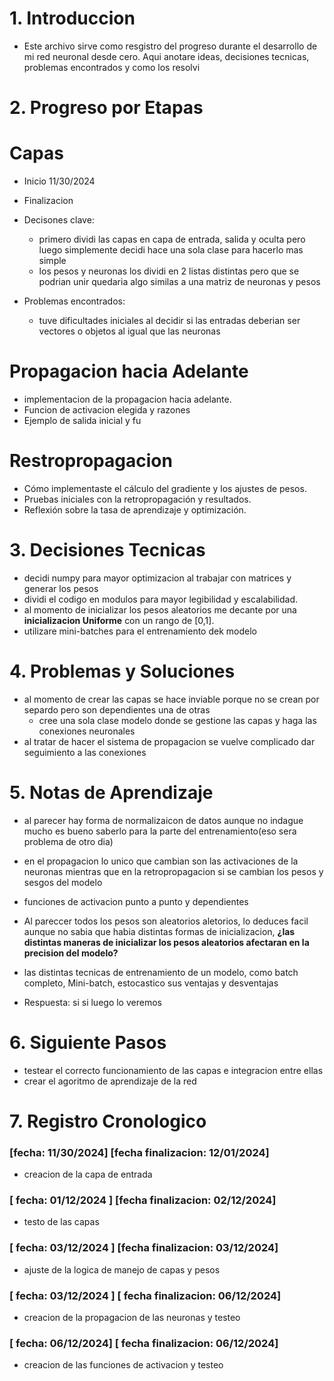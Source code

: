 # **1. Introduccion** 
- Este archivo sirve como resgistro del progreso durante el desarrollo de mi red neuronal desde cero. Aqui anotare ideas, decisiones tecnicas, problemas encontrados y como los resolvi 
# **2. Progreso por Etapas**

# Capas 
- Inicio 11/30/2024 
- Finalizacion 

- Decisones clave:
    - primero dividi las capas en capa de entrada, salida y oculta pero luego simplemente decidi hace una sola clase para hacerlo mas simple
    - los pesos y neuronas los dividi en 2 listas distintas pero que se podrian unir quedaria algo similas a una matriz de neuronas y pesos

- Problemas encontrados:
    - tuve dificultades iniciales al decidir si las entradas deberian ser vectores o objetos al igual que las neuronas

# Propagacion hacia Adelante
- implementacion de la propagacion hacia adelante.
- Funcion de activacion elegida y razones
- Ejemplo de salida inicial y fu
# Restropropagacion
- Cómo implementaste el cálculo del gradiente y los ajustes de  pesos.
- Pruebas iniciales con la retropropagación y resultados.
- Reflexión sobre la tasa de aprendizaje y optimización.

# **3. Decisiones Tecnicas**
- decidi numpy para mayor optimizacion al trabajar con matrices y generar los pesos
- dividi el codigo en modulos para mayor legibilidad y escalabilidad. 
- al momento de inicializar los pesos aleatorios me decante por una **inicializacion Uniforme** con un rango de [0,1].
- utilizare mini-batches para el entrenamiento dek modelo


# **4. Problemas y Soluciones**
- al momento de crear las capas se hace inviable porque no se crean por separdo pero son dependientes una de otras
    - cree una sola clase modelo donde se gestione las capas y haga las conexiones neuronales
- al tratar de hacer el sistema de propagacion se vuelve complicado dar seguimiento a las conexiones 

# **5. Notas de Aprendizaje**
- al parecer hay forma de normalizaicon de datos aunque no indague mucho es bueno saberlo para la parte del entrenamiento(eso sera problema de otro dia)
- en el propagacion lo unico que cambian son las activaciones de la neuronas mientras que en la retropropagacion si se cambian los pesos y sesgos del modelo
- funciones de activacion punto a punto y dependientes

- Al pareccer todos los pesos son aleatorios aletorios, lo deduces facil aunque no sabia que habia distintas formas de inicializacion, **¿las distintas maneras de inicializar los pesos aleatorios afectaran en la precision del modelo?**

- las distintas tecnicas de entrenamiento de un modelo, como batch completo, Mini-batch, estocastico sus ventajas y desventajas


- Respuesta:
    si si luego lo veremos 

# **6. Siguiente Pasos**
- testear el correcto funcionamiento de las capas e integracion entre ellas 
- crear el agoritmo de aprendizaje de la red

# **7. Registro Cronologico**
### [fecha: 11/30/2024]  [fecha finalizacion: 12/01/2024]
- creacion de la capa de entrada
### [ fecha: 01/12/2024 ] [fecha finalizacion: 02/12/2024]
- testo de las capas
### [ fecha: 03/12/2024 ] [fecha finalizacion: 03/12/2024]
- ajuste de la logica de manejo de capas y pesos
### [ fecha: 03/12/2024 ] [ fecha finalizacion: 06/12/2024]
- creacion de la propagacion de las neuronas y testeo 
### [ fecha: 06/12/2024] [ fecha finalizacion: 06/12/2024]
- creacion de las funciones de activacion y testeo 

